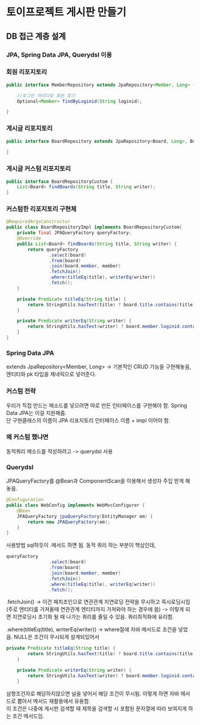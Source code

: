# 토이프로젝트 게시판 만들기

## DB 접근 계층 설계

### JPA, Spring Data JPA, Querydsl 이용

### 회원 리포지토리

```java
public interface MemberRepository extends JpaRepository<Member, Long> {

    //로그인 아이디로 회원 찾기
    Optional<Member> findByLoginid(String loginid);

}
```

### 게시글 리포지토리

```java
public interface BoardRepository extends JpaRepository<Board, Long>, BoardRepositoryCustom {
    
}
```

### 게시글 커스텀 리포지토리

```java
public interface BoardRepositoryCustom {
    List<Board> findBoards(String title, String writer);
}
```

### 커스텀한 리포지토리 구현체

```java
@RequiredArgsConstructor
public class BoardRepositoryImpl implements BoardRepositoryCustom{
    private final JPAQueryFactory queryFactory;
    @Override
    public List<Board> findBoards(String title, String writer) {
        return queryFactory
                .select(board)
                .from(board)
                .join(board.member, member)
                .fetchJoin()
                .where(titleEq(title), writerEq(writer))
                .fetch();
    }

    private Predicate titleEq(String title) {
        return StringUtils.hasText(title) ? board.title.contains(title) : null;
    }

    private Predicate writerEq(String writer) {
        return StringUtils.hasText(writer) ? board.member.loginid.contains(writer) : null;
    }
}
```

### Spring Data JPA

extends JpaRepository<Member, Long> -> 기본적인 CRUD 기능을 구현해놓음, 엔티티와 pk 타입을 제네릭으로 넣어준다.

### 커스텀 전략

우리가 직접 만드는 메소드를 넣으려면 따로 만든 인터페이스를 구현해야 함. Spring Data JPA는 이걸 지원해줌.   
단 구현클래스의 이름이 JPA 리포지토리 인터페이스 이름 + impl 이어야 함.

### 왜 커스텀 했냐면
동적쿼리 메소드를 작성하려고 -> querydsl 사용

### Querydsl

JPAQueryFactory를 @Bean과 ComponentScan을 이용해서 생성자 주입 받게 해놓음.
```java
@Configuration
public class WebConfig implements WebMvcConfigurer {
    @Bean
    JPAQueryFactory jpaQueryFactory(EntityManager em) {
        return new JPAQueryFactory(em);
    }
}

```

사용방법
sql하듯이 .메서드 하면 됨.
동적 쿼리 하는 부분이 핵심인데,
```java
queryFactory
                .select(board)
                .from(board)
                .join(board.member, member)
                .fetchJoin()
                .where(titleEq(title), writerEq(writer))
                .fetch();
```

.fetchJoin() -> 이건 패치조인으로 연관관계 지연로딩 전략을 무시하고 즉시로딩시킴(주로 엔티티를 가져올때 연관관계 엔티티까지 가져와야 하는 경우에 씀) -> 이렇게 되면 지연로딩시 초기화 될 때 나가는 쿼리를 줄일 수 있음. 쿼리최적화에 유리함.

.where(titleEq(title), writerEq(writer)) -> where절에 자바 메서드로 조건을 넣었음. NULL은 조건이 무시되게 설계되있어서  

```java
private Predicate titleEq(String title) {
        return StringUtils.hasText(title) ? board.title.contains(title) : null;
    }

    private Predicate writerEq(String writer) {
        return StringUtils.hasText(writer) ? board.member.loginid.contains(writer) : null;
    }
```

삼항조건자로 해당하지않으면 널을 넣어서 해당 조건이 무시됨. 이렇게 하면 자바 메서드로 뽑아서 메서드 재활용에서 유용함.   
이 조건은 나중에 게시판 검색할 때 제목을 검색할 시 포함된 문자열에 따라 보여지게 하는 조건 메서드임.
